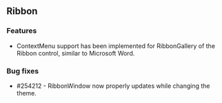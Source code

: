 ## Ribbon

### Features

* ContextMenu support has been implemented for RibbonGallery of the Ribbon control, similar to Microsoft Word.

### Bug fixes

* \#254212 - RibbonWindow now properly updates while changing the theme.